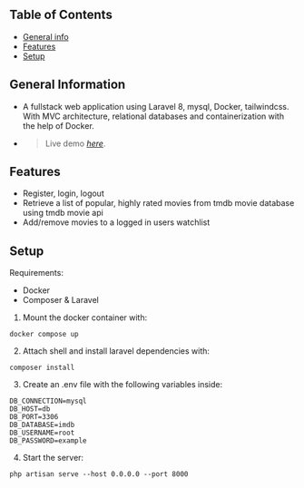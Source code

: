 ## Table of Contents

- [General info](#general-information)
- [Features](#features)
- [Setup](#setup)

## General Information

- A fullstack web application using Laravel 8, mysql, Docker, tailwindcss. With MVC architecture, relational databases and containerization with the help of Docker.
- > Live demo [_here_]().

## Features

- Register, login, logout
- Retrieve a list of popular, highly rated movies from tmdb movie database using tmdb movie api
- Add/remove movies to a logged in users watchlist

## Setup

Requirements:

- Docker
- Composer & Laravel

1. Mount the docker container with:

```
docker compose up
```

2. Attach shell and install laravel dependencies with:

```
composer install
```

3. Create an .env file with the following variables inside:

```
DB_CONNECTION=mysql
DB_HOST=db
DB_PORT=3306
DB_DATABASE=imdb
DB_USERNAME=root
DB_PASSWORD=example
```

4. Start the server:

```
php artisan serve --host 0.0.0.0 --port 8000
```
